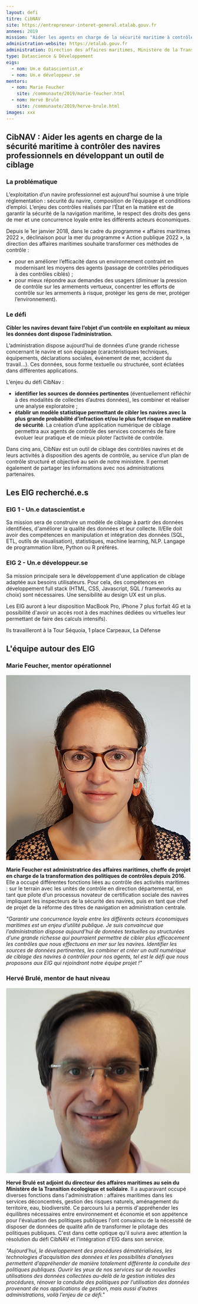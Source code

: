 ```yaml
---
layout: defi
titre: CibNAV
site: https://entrepreneur-interet-general.etalab.gouv.fr
annees: 2019
mission: "Aider les agents en charge de la sécurité maritime à contrôler des navires professionnels en développant un outil de ciblage"
administration-website: https://etalab.gouv.fr
administration: Direction des affaires maritimes, Ministère de la Transition écologique et solidaire
type: Datascience & Développement
eigs:
  - nom: Un.e datascientist.e
  - nom: Un.e développeur.se
mentors:
  - nom: Marie Feucher
    site: /communaute/2019/marie-feucher.html
  - nom: Hervé Brulé
    site: /communaute/2019/herve-brule.html
images: xxx
---
```


## CibNAV : Aider les agents en charge de la sécurité maritime à contrôler des navires professionnels en développant un outil de ciblage

### La problématique

L’exploitation d’un navire professionnel est aujourd’hui soumise à une triple réglementation : sécurité du navire, composition de l’équipage et conditions d’emploi. L’enjeu des contrôles réalisés par l’État en la matière est de garantir la sécurité de la navigation maritime, le respect des droits des gens de mer et une concurrence loyale entre les différents acteurs économiques.

Depuis le 1er janvier 2018, dans le cadre du programme « affaires maritimes 2022 », déclinaison pour la mer du programme « Action publique 2022 », la direction des affaires maritimes souhaite transformer ces méthodes de contrôle :
* pour en améliorer l’efficacité dans un environnement contraint en modernisant les moyens des agents (passage de contrôles périodiques à des contrôles ciblés) ;
* pour mieux répondre aux demandes des usagers (diminuer la pression de contrôle sur les armements vertueux, concentrer les efforts de contrôle sur les armements à risque, protéger les gens de mer, protéger l’environnement).

### Le défi

**Cibler les navires devant faire l’objet d’un contrôle en exploitant au mieux les données dont dispose l’administration.**

L’administration dispose aujourd’hui de données d’une grande richesse concernant le navire et son équipage (caractéristiques techniques, équipements, déclarations sociales, événement de mer, accident du travail...). Ces données, sous forme textuelle ou structurée, sont éclatées dans différentes applications.

L’enjeu du défi CibNav :
* **identifier les sources de données pertinentes** (éventuellement réfléchir à des modalités de collectes d’autres données), les combiner et réaliser une analyse exploratoire ;
* **établir un modèle statistique permettant de cibler les navires avec la plus grande probabilité d’infraction et/ou le plus fort risque en matière de sécurité**. La création d’une application numérique de ciblage permettra aux agents de contrôle des services concernés de faire évoluer leur pratique et de mieux piloter l’activité de contrôle.

Dans cinq ans, CibNav est un outil de ciblage des contrôles navires et de leurs activités à disposition des agents de contrôle, au service d’un plan de contrôle structuré et objectivé au sein de notre ministère. Il permet également de partager les informations avec nos administrations partenaires.

## Les EIG recherché.e.s

### EIG 1 - Un.e datascientist.e
Sa mission sera de construire un modèle de ciblage à partir des données identifiées, d'améliorer la qualité des données et leur collecte. Il/Elle doit avoir des compétences en manipulation et intégration des données (SQL, ETL, outils de visualisation), statistiques, machine learning, NLP. Langage de programmation libre, Python ou R préférés.

### EIG 2 - Un.e développeur.se
Sa mission principale sera le développement d'une application de ciblage adaptée aux besoins utilisateurs. Pour cela, des compétences en développement full stack (HTML, CSS, Javascript, SQL / frameworks au choix) sont nécessaires. Une sensibilité au design UX est un plus.

Les EIG auront à leur disposition MacBook Pro, iPhone 7 plus forfait 4G et la possibilité d'avoir un accès root à des machines dédiées ou virtuelles leur permettant de faire des calculs intensifs).

Ils travailleront à la Tour Séquoia, 1 place Carpeaux, La Défense

## L'équipe autour des EIG

### Marie Feucher, mentor opérationnel

![Marie Feucher](/img/communaute/marie-feucher-2.png)

**Marie Feucher est administratrice des affaires maritimes, cheffe de projet en charge de la transformation des politiques de contrôles depuis 2016**. Elle a occupé différentes fonctions liées au contrôle des activités maritimes : sur le terrain avec les unités de contrôle en direction départemental, en tant que pilote d’un processus novateur de certification sociale des navires impliquant les inspecteurs de la sécurité des navires, puis en tant que chef de projet de la réforme des titres de navigation en administration centrale.

_"Garantir une concurrence loyale entre les différents acteurs économiques maritimes est un enjeu d’utilité publique. Je suis convaincue que l’administration dispose aujourd’hui de données textuelles ou structurées d’une grande richesse qui pourraient permettre de cibler plus efficacement les contrôles que nous effectuons en mer sur les navires. Identifier les sources de données pertinentes, les combiner et créer un outil numérique de ciblage des navires à contrôler pour nos agents, tel est le défi que nous proposons aux EIG qui rejoindront notre équipe projet !"_

### Hervé Brulé, mentor de haut niveau

![Hervé Brulé](/img/communaute/herve-brule.png)

**Hervé Brulé est adjoint du directeur des affaires maritimes au sein du Ministère de la Transition écologique et solidaire**. Il a auparavant occupé diverses fonctions dans l'administration : affaires maritimes dans les services déconcentrés, gestion des risques naturels, aménagement du territoire, eau, biodiversité. Ce parcours lui a permis d'appréhender les équilibres nécessaires entre environnement et économie et son appétence pour l'évaluation des politiques publiques l'ont convaincu de la nécessité de disposer de données de qualité afin de transformer le pilotage des politiques publiques. C'est dans cette optique qu'il suivra avec attention la résolution du défi CibNAV et l'intégration d'EIG dans son service.

_"Aujourd’hui, le développement des procédures dématérialisées, les technologies d’acquisition des données et les possibilités d’analyses permettent d’appréhender de manière totalement différente la conduite des politiques publiques. Ouvrir les yeux de nos services sur de nouvelles utilisations des données collectées au-delà de la gestion initiales des procédures, rénover la conduite des politiques par l’utilisation des données provenant de nos applications de gestion, mais aussi d’autres administrations, voilà l’enjeu de ce défi."_
